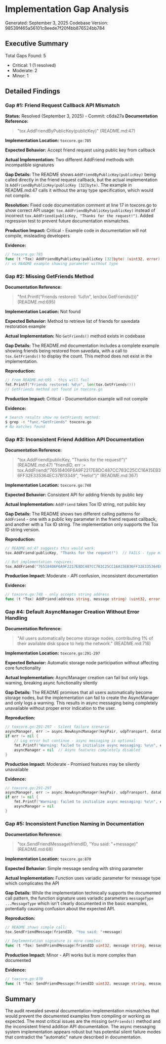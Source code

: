 # Implementation Gap Analysis
Generated: September 3, 2025
Codebase Version: 98539f465a56101c8eede7f20f4bb876524bb784

## Executive Summary
Total Gaps Found: 5
- Critical: 1 (1 resolved)
- Moderate: 2  
- Minor: 1

## Detailed Findings

### Gap #1: Friend Request Callback API Mismatch
**Status:** Resolved (September 3, 2025) - Commit: c6da27a
**Documentation Reference:** 
> "tox.AddFriendByPublicKey(publicKey)" (README.md:47)

**Implementation Location:** `toxcore.go:785`

**Expected Behavior:** Accept friend request using public key from callback

**Actual Implementation:** Two different AddFriend methods with incompatible signatures

**Gap Details:** The README shows `AddFriendByPublicKey(publicKey)` being called directly in the friend request callback, but the actual implementation is `AddFriendByPublicKey(publicKey [32]byte)`. The example in README.md:47 calls it without the array type specification, which would not compile.

**Resolution:** Fixed code documentation comment at line 17 in toxcore.go to show correct API usage: `tox.AddFriendByPublicKey(publicKey)` instead of incorrect `tox.AddFriend(publicKey, "Thanks for the request!")`. Added regression test to prevent future documentation mismatches.

**Production Impact:** Critical - Example code in documentation will not compile, misleading developers

**Evidence:**
```go
// toxcore.go:785
func (t *Tox) AddFriendByPublicKey(publicKey [32]byte) (uint32, error) {
// vs README example showing parameter without type
```

### Gap #2: Missing GetFriends Method
**Documentation Reference:** 
> "fmt.Printf("Friends restored: %d\n", len(tox.GetFriends()))" (README.md:695)

**Implementation Location:** Not found

**Expected Behavior:** Method to retrieve list of friends for savedata restoration example

**Actual Implementation:** No `GetFriends()` method exists in codebase

**Gap Details:** The README.md documentation includes a complete example showing friends being restored from savedata, with a call to `tox.GetFriends()` to display the count. This method does not exist in the implementation.

**Reproduction:**
```go
// From README.md:695 - this will fail
fmt.Printf("Friends restored: %d\n", len(tox.GetFriends()))
// GetFriends method not found in toxcore.go
```

**Production Impact:** Critical - Documentation example will not compile

**Evidence:**
```bash
# Search results show no GetFriends method:
$ grep -n "func.*GetFriends" toxcore.go
# No matches found
```

### Gap #3: Inconsistent Friend Addition API Documentation
**Documentation Reference:** 
> "tox.AddFriend(publicKey, "Thanks for the request!")" (README.md:47)
> "friendID, err := tox.AddFriend("76518406F6A9F2217E8DC487CC783C25CC16A15EB36FF32E335364EC37B13349", "Hello!")" (README.md:367)

**Implementation Location:** `toxcore.go:748`

**Expected Behavior:** Consistent API for adding friends by public key

**Actual Implementation:** `AddFriend` takes Tox ID string, not public key

**Gap Details:** The README shows two different calling patterns for `AddFriend` - one with a public key parameter in the friend request callback, and another with a Tox ID string. The implementation only supports the Tox ID string version.

**Reproduction:**
```go
// README.md:47 suggests this would work:
tox.AddFriend(publicKey, "Thanks for the request!")  // FAILS - type mismatch

// But implementation requires:
tox.AddFriend("76518406F6A9F2217E8DC487CC783C25CC16A15EB36FF32E335364EC37B13349", "Hello!")
```

**Production Impact:** Moderate - API confusion, inconsistent documentation

**Evidence:**
```go
// toxcore.go:748 - only accepts string address
func (t *Tox) AddFriend(address string, message string) (uint32, error) {
```

### Gap #4: Default AsyncManager Creation Without Error Handling
**Documentation Reference:** 
> "All users automatically become storage nodes, contributing 1% of their available disk space to help the network." (README.md:716)

**Implementation Location:** `toxcore.go:291-297`

**Expected Behavior:** Automatic storage node participation without affecting core functionality

**Actual Implementation:** AsyncManager creation can fail but only logs warning, breaking async functionality silently

**Gap Details:** The README promises that all users automatically become storage nodes, but the implementation can fail to create the AsyncManager and only logs a warning. This results in async messaging being completely unavailable without proper error indication to the user.

**Reproduction:**
```go
// toxcore.go:291-297 - Silent failure scenario
asyncManager, err := async.NewAsyncManager(keyPair, udpTransport, dataDir)
if err != nil {
    // Log error but continue - async messaging is optional
    fmt.Printf("Warning: failed to initialize async messaging: %v\n", err)
    asyncManager = nil  // Async features completely disabled
}
```

**Production Impact:** Moderate - Promised features may be silently unavailable

**Evidence:**
```go
// toxcore.go:291-297
asyncManager, err := async.NewAsyncManager(keyPair, udpTransport, dataDir)
if err != nil {
    fmt.Printf("Warning: failed to initialize async messaging: %v\n", err)
    asyncManager = nil
}
```

### Gap #5: Inconsistent Function Naming in Documentation  
**Documentation Reference:** 
> "tox.SendFriendMessage(friendID, "You said: "+message)" (README.md:68)

**Implementation Location:** `toxcore.go:870`

**Expected Behavior:** Simple message sending with string parameter

**Actual Implementation:** Function uses variadic parameter for message type which complicates the API

**Gap Details:** While the implementation technically supports the documented call pattern, the function signature uses variadic parameters `messageType ...MessageType` which isn't clearly documented in the basic examples, potentially causing confusion about the expected API.

**Reproduction:**
```go
// README shows simple call:
tox.SendFriendMessage(friendID, "You said: "+message)

// Implementation signature is more complex:
func (t *Tox) SendFriendMessage(friendID uint32, message string, messageType ...MessageType) error
```

**Production Impact:** Minor - API works but is more complex than documented

**Evidence:**
```go
// toxcore.go:870
func (t *Tox) SendFriendMessage(friendID uint32, message string, messageType ...MessageType) error
```

## Summary
The audit revealed several documentation-implementation mismatches that would prevent the documented examples from compiling or working as expected. The most critical issues are the missing `GetFriends()` method and the inconsistent friend addition API documentation. The async messaging system implementation appears robust but has potential silent failure modes that contradict the "automatic" nature described in documentation.